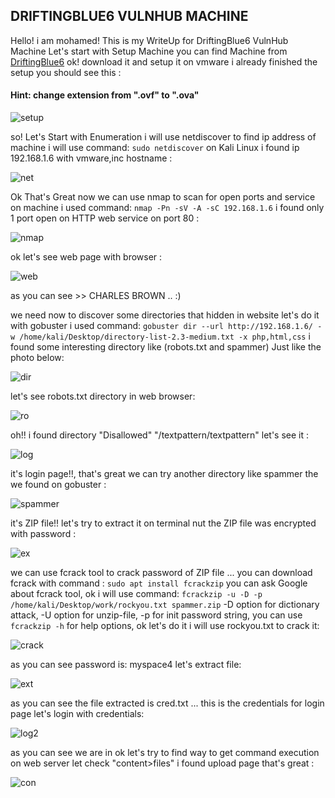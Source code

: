 ## DRIFTINGBLUE6 VULNHUB MACHINE

 Hello!  i am mohamed! This is my WriteUp for DriftingBlue6 VulnHub Machine Let's start with Setup Machine you can find Machine from [DriftingBlue6](https://www.vulnhub.com/entry/driftingblues-6,672) ok! download it and setup it on vmware i already finished the setup you should see this : 
 
#### Hint: change extension from ".ovf" to ".ova"
 
 ![setup](https://user-images.githubusercontent.com/47929033/130618015-aabced47-56df-4f42-b065-adddd93df422.png)

so! Let's Start with Enumeration i will use netdiscover to find ip address of machine i will use command: `sudo netdiscover`  on Kali Linux i found ip 192.168.1.6 with vmware,inc hostname : 

![net](https://user-images.githubusercontent.com/47929033/130619421-935dc7bf-a883-4c47-bc3d-35392589daa9.png)

Ok That's Great now we can use nmap to scan for open ports and service on machine i used command:
`nmap -Pn -sV -A -sC 192.168.1.6` i found only 1 port open on HTTP web service on port 80 : 

![nmap](https://user-images.githubusercontent.com/47929033/130621054-67f6eaf7-595d-4951-9826-52eed45c40cb.png)

ok let's see web page with browser : 

![web](https://user-images.githubusercontent.com/47929033/130621692-b3e4cf98-e04a-4f64-9bd6-92d996bd7a8d.png)

as you can see >> CHARLES BROWN .. :)

we need now to discover some directories that hidden in website let's do it with gobuster i used command: 
`gobuster dir --url http://192.168.1.6/ -w /home/kali/Desktop/directory-list-2.3-medium.txt -x php,html,css`
i found some interesting directory like (robots.txt and spammer) Just like the photo below: 

![dir](https://user-images.githubusercontent.com/47929033/130623604-a1f861cf-e22c-4ab9-a624-303616c0cd58.png)

let's see robots.txt directory in web browser: 

![ro](https://user-images.githubusercontent.com/47929033/130623878-0db64a64-ea5f-4b07-844e-4f1317894a08.png)

oh!! i found directory "Disallowed" "/textpattern/textpattern" let's see it : 

![log](https://user-images.githubusercontent.com/47929033/130624859-fe2a1a68-b814-4bba-8ec2-f3d8815131de.png)

it's login page!!, that's great we can try another directory like spammer the we found on gobuster : 

![spammer](https://user-images.githubusercontent.com/47929033/130625581-0f93acc5-9eab-475a-b6f0-0aa583c11216.png)

it's ZIP file!! let's try to extract it on terminal nut the ZIP file was encrypted with password :

![ex](https://user-images.githubusercontent.com/47929033/130626167-915633dc-50f5-42de-8697-d6d0e2c59884.png)

we can use fcrack tool to crack password of ZIP file ... you can download fcrack with command : 
`sudo apt install fcrackzip` you can ask Google about fcrack tool, ok i will use command: 
`fcrackzip -u -D -p /home/kali/Desktop/work/rockyou.txt spammer.zip`
-D option for dictionary attack, -U option for unzip-file, -p for init password string, you can use 
`fcrackzip -h` for help options, ok let's do it i will use rockyou.txt to crack it: 

![crack](https://user-images.githubusercontent.com/47929033/130628068-5daaa8af-8445-44df-8088-3d9ffd074762.png)

as you can see password is: myspace4  let's extract file: 

![ext](https://user-images.githubusercontent.com/47929033/130628809-a1d5b6e2-35ad-4e37-85b9-549ea93f4249.png)

as you can see the file extracted is cred.txt ... this is the credentials for login page let's login with credentials: 

![log2](https://user-images.githubusercontent.com/47929033/130629662-599b0da2-2b55-4365-9067-0205dba2eeca.png)

as you can see we are in ok let's try to find way to get command execution on web server let check "content>files"  i found upload page that's great : 

![con](https://user-images.githubusercontent.com/47929033/130630153-2d2043c6-32db-4e4d-a4cf-ffb9d4218c4f.png)

















